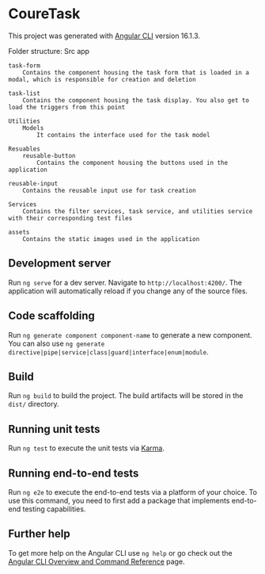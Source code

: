 # CoureTask

This project was generated with [Angular CLI](https://github.com/angular/angular-cli) version 16.1.3.

Folder structure:
Src
app

    task-form
        Contains the component housing the task form that is loaded in a modal, which is responsible for creation and deletion

    task-list
        Contains the component housing the task display. You also get to load the triggers from this point

    Utilities
        Models
            It contains the interface used for the task model

    Resuables
        reusable-button
            Contains the component housing the buttons used in the application

    reusable-input
        Contains the reusable input use for task creation

    Services
        Contains the filter services, task service, and utilities service with their corresponding test files

    assets
        Contains the static images used in the application

## Development server

Run `ng serve` for a dev server. Navigate to `http://localhost:4200/`. The application will automatically reload if you change any of the source files.

## Code scaffolding

Run `ng generate component component-name` to generate a new component. You can also use `ng generate directive|pipe|service|class|guard|interface|enum|module`.

## Build

Run `ng build` to build the project. The build artifacts will be stored in the `dist/` directory.

## Running unit tests

Run `ng test` to execute the unit tests via [Karma](https://karma-runner.github.io).

## Running end-to-end tests

Run `ng e2e` to execute the end-to-end tests via a platform of your choice. To use this command, you need to first add a package that implements end-to-end testing capabilities.

## Further help

To get more help on the Angular CLI use `ng help` or go check out the [Angular CLI Overview and Command Reference](https://angular.io/cli) page.
